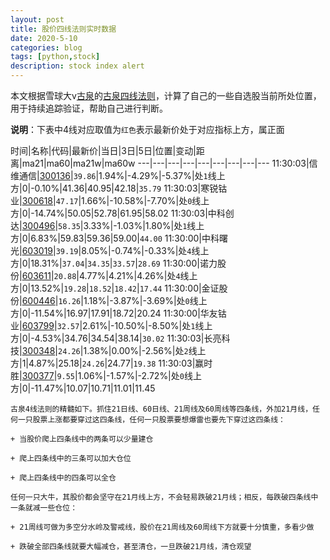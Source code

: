 ```yaml
---
layout: post
title: 股价四线法则实时数据
date: 2020-5-10
categories: blog
tags: [python,stock]
description: stock index alert
---
```



本文根据雪球大v[古泉](https://xueqiu.com/u/7148646888)的[古泉四线法则](https://xueqiu.com/7148646888/130498192)，计算了自己的一些自选股当前所处位置，用于持续追踪验证，帮助自己进行判断。

**说明**：下表中4线对应取值为`红色`表示最新价处于对应指标上方，属正面

时间|名称|代码|最新价|当日|3日|5日|位置|变动|距离|ma21|ma60|ma21w|ma60w
---|---|---|---|---|---|---|---|---
11:30:03|信维通信|[300136](https://xueqiu.com/S/SZ300136)|`39.86`|1.94%|-4.29%|-5.37%|处`1`线上方|0|-0.10%|41.36|40.95|42.18|`35.79`
11:30:03|寒锐钴业|[300618](https://xueqiu.com/S/SZ300618)|`47.17`|1.66%|-10.58%|-7.70%|处`0`线上方|0|-14.74%|50.05|52.78|61.95|58.02
11:30:03|中科创达|[300496](https://xueqiu.com/S/SZ300496)|`58.35`|3.33%|-1.03%|1.80%|处`1`线上方|0|6.83%|59.83|59.36|59.00|`44.00`
11:30:00|中科曙光|[603019](https://xueqiu.com/S/SH603019)|`39.19`|8.05%|-0.74%|-0.33%|处`4`线上方|0|18.31%|`37.04`|`34.35`|`33.57`|`28.69`
11:30:00|诺力股份|[603611](https://xueqiu.com/S/SH603611)|`20.88`|4.77%|4.21%|4.26%|处`4`线上方|0|13.52%|`19.28`|`18.52`|`18.42`|`17.44`
11:30:00|金证股份|[600446](https://xueqiu.com/S/SH600446)|`16.26`|1.18%|-3.87%|-3.69%|处`0`线上方|0|-11.54%|16.97|17.91|18.72|20.24
11:30:00|华友钴业|[603799](https://xueqiu.com/S/SH603799)|`32.57`|2.61%|-10.50%|-8.50%|处`1`线上方|0|-4.53%|34.76|34.54|38.14|`30.02`
11:30:03|长亮科技|[300348](https://xueqiu.com/S/SZ300348)|`24.26`|1.38%|0.00%|-2.56%|处`2`线上方|1|4.87%|25.18|`24.26`|24.77|`19.38`
11:30:03|赢时胜|[300377](https://xueqiu.com/S/SZ300377)|`9.55`|1.06%|-1.57%|-2.72%|处`0`线上方|0|-11.47%|10.07|10.71|11.01|11.45

```
古泉4线法则的精髓如下。抓住21日线、60日线、21周线及60周线等四条线，外加21月线，任何一只股票上涨都要穿过这四条线，任何一只股票要想爆雷也要先下穿过这四条线：

+ 当股价爬上四条线中的两条可以少量建仓

+ 爬上四条线中的三条可以加大仓位

+ 爬上四条线中的四条可以全仓

任何一只大牛，其股价都会坚守在21月线上方，不会轻易跌破21月线；相反，每跌破四条线中一条就减一些仓位：

+ 21周线可做为多空分水岭及警戒线，股价在21周线及60周线下方就要十分慎重，多看少做

+ 跌破全部四条线就要大幅减仓，甚至清仓，一旦跌破21月线，清仓观望
```
